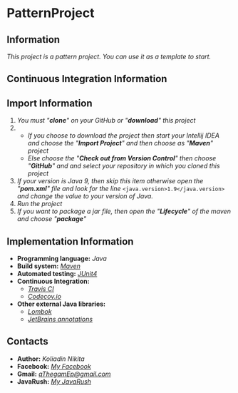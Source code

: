 # PatternProject
## Information
*This project is a pattern project. You can use it as a template to start.*

## Continuous Integration Information

## Import Information
1. *You must "**clone**" on your GitHub or "**download**" this project*
2. 	
	* *If you choose to download the project then start your Intellij IDEA and choose the "**Import Project**" and then choose as "**Maven**" project* 
 	* *Else choose the "**Check out from Version Control**" then choose "**GitHub**" and and select your repository in which you cloned this project*
3. *If your version is Java 9, then skip this item otherwise open the "**pom.xml**" file and look for the line* `<java.version>1.9</java.version>` *and change the value to your version of Java.*
4. *Run the project*
5. *If you want to package a jar file, then open the "**Lifecycle**" of the maven and choose "**package**"*

## Implementation Information
* **Programming language:** *Java*
* **Build system:** *[Maven](https://maven.apache.org/)*
* **Automated testing:** *[JUnit4](https://junit.org/junit4/)*
* **Continuous Integration:** 
	* *[Travis CI](https://travis-ci.org/)*
	* *[Codecov.io](https://codecov.io/)*
* **Other external Java libraries:** 
	* *[Lombok](https://projectlombok.org/)*
	* *[JetBrains annotations](https://blog.jetbrains.com/dotnet/2015/08/12/how-to-use-jetbrains-annotations-to-improve-resharper-inspections/)*

## Contacts
* **Author:** *Koliadin Nikita*
* **Facebook:** *[My Facebook](https://www.facebook.com/koliadin.nikita)*
* **Gmail:** *qThegamEp@gmail.com*
* **JavaRush:** *[My JavaRush](https://javarush.ru/users/1324097)*
